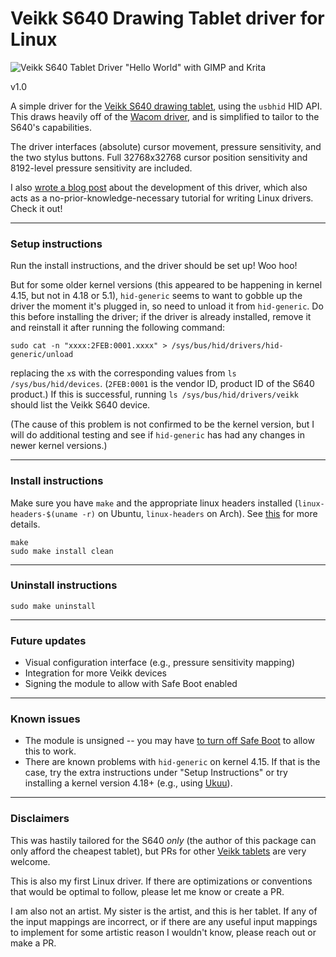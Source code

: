 # Veikk S640 Drawing Tablet driver for Linux

![Veikk S640 Tablet Driver "Hello World" with GIMP and Krita][5]

v1.0

A simple driver for the [Veikk S640 drawing tablet][0], using the `usbhid` HID API. This draws heavily off of the [Wacom driver][1], and is simplified to tailor to the S640's capabilities.

The driver interfaces (absolute) cursor movement, pressure sensitivity, and the two stylus buttons. Full 32768x32768 cursor position sensitivity and 8192-level pressure sensitivity are included.

I also [wrote a blog post][4] about the development of this driver, which also acts as a no-prior-knowledge-necessary tutorial for writing Linux drivers. Check it out!

---

### Setup instructions

Run the install instructions, and the driver should be set up! Woo hoo!

But for some older kernel versions (this appeared to be happening in kernel 4.15, but not in 4.18 or 5.1), `hid-generic` seems to want to gobble up the driver the moment it's plugged in, so need to unload it from `hid-generic`. Do this before installing the driver; if the driver is already installed, remove it and reinstall it after running the following command:

    sudo cat -n "xxxx:2FEB:0001.xxxx" > /sys/bus/hid/drivers/hid-generic/unload

replacing the `x`s with the corresponding values from `ls /sys/bus/hid/devices`. (`2FEB:0001` is the vendor ID, product ID of the S640 product.) If this is successful, running `ls /sys/bus/hid/drivers/veikk` should list the Veikk S640 device.

(The cause of this problem is not confirmed to be the kernel version, but I will do additional testing and see if `hid-generic` has had any changes in newer kernel versions.)

---

### Install instructions

Make sure you have `make` and the appropriate linux headers installed (`linux-headers-$(uname -r)` on Ubuntu, `linux-headers` on Arch). See [this][3] for more details.

    make
    sudo make install clean

---

### Uninstall instructions

    sudo make uninstall

---

### Future updates

- Visual configuration interface (e.g., pressure sensitivity mapping)
- Integration for more Veikk devices
- Signing the module to allow with Safe Boot enabled

---

### Known issues

- The module is unsigned -- you may have [to turn off Safe Boot][6] to allow this to work.
- There are known problems with `hid-generic` on kernel 4.15. If that is the case, try the extra instructions under "Setup Instructions" or try installing a kernel version 4.18+ (e.g., using [Ukuu][7]).

---

### Disclaimers

This was hastily tailored for the S640 *only* (the author of this package can only afford the cheapest tablet), but PRs for other [Veikk tablets][2] are very welcome.

This is also my first Linux driver. If there are optimizations or conventions that would be optimal to follow, please let me know or create a PR.

I am also not an artist. My sister is the artist, and this is her tablet. If any of the input mappings are incorrect, or if there are any useful input mappings to implement for some artistic reason I wouldn't know, please reach out or make a PR.

[0]: http://www.veikk.com/s640/
[1]: https://github.com/torvalds/linux/blob/master/drivers/hid/wacom_wac.c
[2]: http://www.veikk.com/pen-tablet/
[3]: https://askubuntu.com/questions/554624/how-to-resolve-the-lib-modules-3-13-0-27-generic-build-no-such-file-or-direct
[4]: https://everything-is-sheep.herokuapp.com/posts/on-developing-a-linux-driver
[5]: https://everything-is-sheep.herokuapp.com/res/img/headers/on-developing-a-linux-driver.jpg
[6]: https://support.displaylink.com/knowledgebase/articles/1181617-how-to-use-displaylink-ubuntu-driver-with-uefi-sec
[7]: https://vitux.com/update-linux-kernel-on-ubuntu-through-ukuu/
